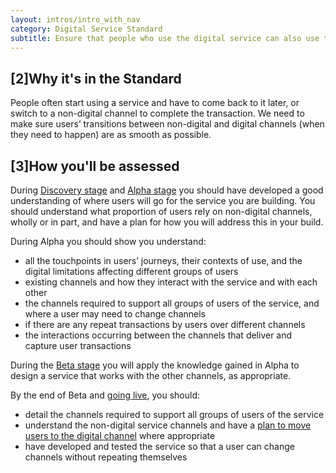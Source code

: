 ```yaml
---
layout: intros/intro_with_nav
category: Digital Service Standard
subtitle: Ensure that people who use the digital service can also use the other available channels if needed, without repetition or confusion.
---
```


## [2]Why it's in the Standard

People often start using a service and have to come back to it later, or switch to a non-digital channel to complete the transaction. We need to make sure users’ transitions between non-digital and digital channels (when they need to happen) are as smooth as possible.

## [3]How you'll be assessed

During [Discovery stage](/service-design-delivery-process/discovery-stage/) and [Alpha stage](/service-design-delivery-process/alpha-stage/) you should have developed a good understanding of where users will go for the service you are building. You should understand what proportion of users rely on non-digital channels, wholly or in part, and have a plan for how you will address this in your build.

During Alpha you should show you understand:

- all the touchpoints in users’ journeys, their contexts of use, and the digital limitations affecting different groups of users
- existing channels and how they interact with the service and with each other
- the channels required to support all groups of users of the service, and where a user may need to change channels
- if there are any repeat transactions by users over different channels
- the interactions occurring between the channels that deliver and capture user transactions

During the [Beta stage](/service-design-delivery-process/beta-stage/) you will apply the knowledge gained in Alpha to design a service that works with the other channels, as appropriate.

By the end of Beta and [going live](/service-design-delivery-process/live-stage/), you should:

- detail the channels required to support all groups of users of the service
- understand the non-digital service channels and have a [plan to move users to the digital channel](/standard/13-encourage-use-of-the-digital-service) where appropriate
- have developed and tested the service so that a user can change channels without repeating themselves
